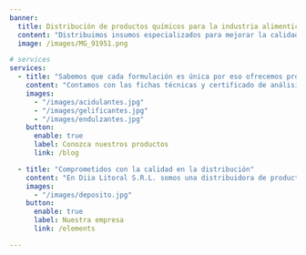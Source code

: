 ```yaml
---
banner:
  title: Distribución de productos químicos para la industria alimenticia y farmacéutica
  content: "Distribuimos insumos especializados para mejorar la calidad en la fabricación de productos alimenticios y sanitarios."
  image: /images/MG_91951.png

# services
services:
  - title: "Sabemos que cada formulación es única por eso ofrecemos productos de alta calidad"
    content: "Contamos con las fichas técnicas y certificado de análisis de lote (COA). Los productos son libre de alergénicos y contamos con los certificados Kosher, Halal."
    images:
      - "/images/acidulantes.jpg"
      - "/images/gelificantes.jpg"
      - "/images/endulzantes.jpg"
    button:
      enable: true
      label: Conozca nuestros productos
      link: /blog

  - title: "Comprometidos con la calidad en la distribución"
    content: "En Diia Litoral S.R.L. somos una distribuidora de productos químicos con más de 15 años de experiencia. Fundada en 2006, hemos evolucionado para convertirnos en socios estratégicos de diversas industrias, alimentaria, farmacéutica y cosmética. Colaboramos en la competitividad empresarial, proveyendo insumos de alta calidad"
    images: 
      - "/images/deposito.jpg"
    button:
      enable: true
      label: Nuestra empresa
      link: /elements

---
```

